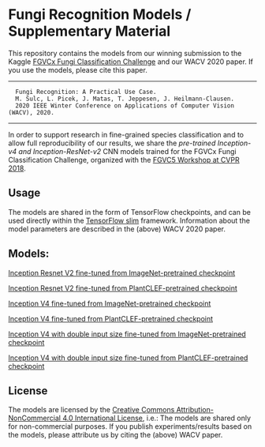 # Fungi Recognition Models / Supplementary Material


This repository contains the models from our winning submission to the Kaggle [FGVCx Fungi Classification Challenge](https://www.kaggle.com/c/fungi-challenge-fgvc-2018) and our WACV 2020 paper. If you use the models, please cite this paper.

---
      Fungi Recognition: A Practical Use Case.
      M. Sulc, L. Picek, J. Matas, T. Jeppesen, J. Heilmann-Clausen.
      2020 IEEE Winter Conference on Applications of Computer Vision (WACV), 2020.
---




In order to support research in fine-grained species classification and to allow full reproducibility of our results,
we share the *pre-trained Inception-v4 and Inception-ResNet-v2* CNN models trained for the FGVCx Fungi Classification Challenge, organized with the [FGVC5 Workshop at CVPR 2018](https://sites.google.com/view/fgvc5/home).


## Usage
The models are shared in the form of TensorFlow checkpoints, and can be used directly within the [TensorFlow slim](https://github.com/tensorflow/models/tree/master/research/slim") framework. Information about the model parameters are described in the (above) WACV 2020 paper.


## Models:
[Inception Resnet V2 fine-tuned from ImageNet-pretrained checkpoint](http://ptak.felk.cvut.cz/personal/sulcmila/models/fgvc_fungi2018_final/inception_resnet_v2_imagenet/)

[Inception Resnet V2 fine-tuned from PlantCLEF-pretrained checkpoint](http://ptak.felk.cvut.cz/personal/sulcmila/models/fgvc_fungi2018_final/inception_resnet_v2_plantclef/)

[Inception V4 fine-tuned from ImageNet-pretrained checkpoint](http://ptak.felk.cvut.cz/personal/sulcmila/models/fgvc_fungi2018_final/inception_v4_imagenet/)

[Inception V4 fine-tuned from PlantCLEF-pretrained checkpoint](http://ptak.felk.cvut.cz/personal/sulcmila/models/fgvc_fungi2018_final/inception_v4_plantclef/)

[Inception V4 with double input size fine-tuned from ImageNet-pretrained checkpoint](http://ptak.felk.cvut.cz/personal/sulcmila/models/fgvc_fungi2018_final/inception_v4_x2_imagenet/)

[Inception V4 with double input size fine-tuned from PlantCLEF-pretrained checkpoint](http://ptak.felk.cvut.cz/personal/sulcmila/models/fgvc_fungi2018_final/inception_v4_x2_plantclef/)


## License
The models are licensed by the [Creative Commons Attribution-NonCommercial 4.0 International License](http://creativecommons.org/licenses/by-nc/4.0/),
i.e.: The models are shared only for non-commercial purposes.
If you publish experiments/results based on the models, please attribute us by citing the (above) WACV paper.
